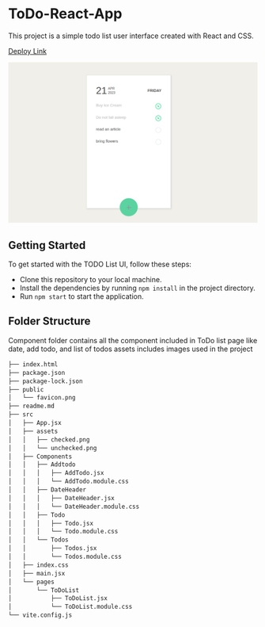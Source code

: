 # ToDo-React-App

This project is a simple todo list user interface created with React and CSS.

[Deploy Link](https://feature--visionary-melba-1a082d.netlify.app/)

![TodoList UI](/public/TodoList.png)

## Getting Started

To get started with the TODO List UI, follow these steps:

- Clone this repository to your local machine.
- Install the dependencies by running `npm install` in the project directory.
- Run `npm start` to start the application.

## Folder Structure

Component folder contains all the component included in ToDo list page like date, add todo, and list of todos
assets includes images used in the project

```sh
├── index.html
├── package.json
├── package-lock.json
├── public
│   └── favicon.png
├── readme.md
├── src
│   ├── App.jsx
│   ├── assets
│   │   ├── checked.png
│   │   └── unchecked.png
│   ├── Components
│   │   ├── Addtodo
│   │   │   ├── AddTodo.jsx
│   │   │   └── AddTodo.module.css
│   │   ├── DateHeader
│   │   │   ├── DateHeader.jsx
│   │   │   └── DateHeader.module.css
│   │   ├── Todo
│   │   │   ├── Todo.jsx
│   │   │   └── Todo.module.css
│   │   └── Todos
│   │       ├── Todos.jsx
│   │       └── Todos.module.css
│   ├── index.css
│   ├── main.jsx
│   └── pages
│       └── ToDoList
│           ├── ToDoList.jsx
│           └── ToDoList.module.css
└── vite.config.js
```
